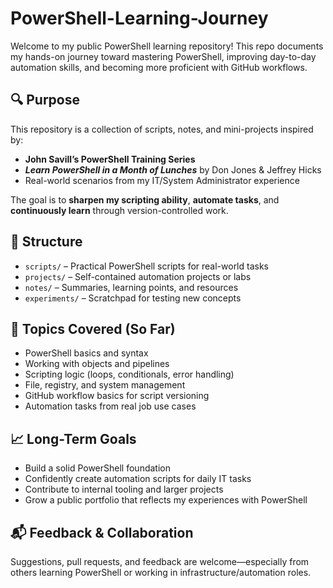 # PowerShell-Learning-Journey

Welcome to my public PowerShell learning repository! This repo documents my hands-on journey toward mastering PowerShell, improving day-to-day automation skills, and becoming more proficient with GitHub workflows.

## 🔍 Purpose

This repository is a collection of scripts, notes, and mini-projects inspired by:

- **John Savill’s PowerShell Training Series**
- **_Learn PowerShell in a Month of Lunches_** by Don Jones & Jeffrey Hicks
- Real-world scenarios from my IT/System Administrator experience

The goal is to **sharpen my scripting ability**, **automate tasks**, and **continuously learn** through version-controlled work.

## 📁 Structure

- `scripts/` – Practical PowerShell scripts for real-world tasks
- `projects/` – Self-contained automation projects or labs
- `notes/` – Summaries, learning points, and resources
- `experiments/` – Scratchpad for testing new concepts

## 🧠 Topics Covered (So Far)

- PowerShell basics and syntax
- Working with objects and pipelines
- Scripting logic (loops, conditionals, error handling)
- File, registry, and system management
- GitHub workflow basics for script versioning
- Automation tasks from real job use cases

## 📈 Long-Term Goals

- Build a solid PowerShell foundation
- Confidently create automation scripts for daily IT tasks
- Contribute to internal tooling and larger projects
- Grow a public portfolio that reflects my experiences with PowerShell

## 📬 Feedback & Collaboration

Suggestions, pull requests, and feedback are welcome—especially from others learning PowerShell or working in infrastructure/automation roles.
